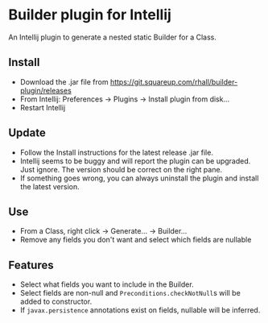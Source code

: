 Builder plugin for Intellij
================
An Intellij plugin to generate a nested static Builder for a Class.

Install
-------
* Download the .jar file from https://git.squareup.com/rhall/builder-plugin/releases
* From Intellij: Preferences -> Plugins -> Install plugin from disk...
* Restart Intellij

Update
------
* Follow the Install instructions for the latest release .jar file.
* Intellij seems to be buggy and will report the plugin can be upgraded.  Just ignore.  The version should be correct on the right pane.
* If something goes wrong, you can always uninstall the plugin and install the latest version.

Use
-------
* From a Class, right click -> Generate... -> Builder...
* Remove any fields you don't want and select which fields are nullable

Features
--------
* Select what fields you want to include in the Builder.
* Select fields are non-null and <code>Preconditions.checkNotNull</code>s will be added to constructor.
* If <code>javax.persistence</code> annotations exist on fields, nullable will be inferred.

